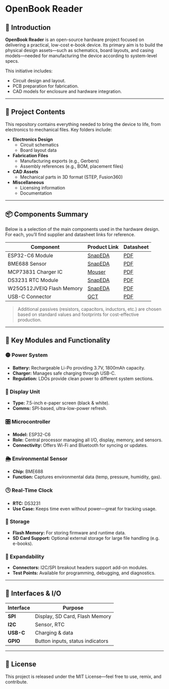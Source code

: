 # OpenBook Reader

## 📘 Introduction  
**OpenBook Reader** is an open-source hardware project focused on delivering a practical, low-cost e-book device. Its primary aim is to build the physical design assets—such as schematics, board layouts, and casing models—needed for manufacturing the device according to system-level specs.

This initiative includes:
- Circuit design and layout.
- PCB preparation for fabrication.
- CAD models for enclosure and hardware integration.

---

## 🔧 Project Contents

This repository contains everything needed to bring the device to life, from electronics to mechanical files. Key folders include:

- **Electronics Design**
  - Circuit schematics  
  - Board layout data  
- **Fabrication Files**
  - Manufacturing exports (e.g., Gerbers)  
  - Assembly references (e.g., BOM, placement files)  
- **CAD Assets**
  - Mechanical parts in 3D format (STEP, Fusion360)  
- **Miscellaneous**
  - Licensing information  
  - Documentation  

---

## 📦 Components Summary

Below is a selection of the main components used in the hardware design. For each, you’ll find supplier and datasheet links for reference.

| Component                  | Product Link | Datasheet |
|---------------------------|--------------|-----------|
| ESP32-C6 Module           | [SnapEDA](https://www.snapeda.com/parts/ESP32-C6-WROOM-1-N8/Espressif+Systems/view-part/?ref=eda) | [PDF](https://www.snapeda.com/parts/ESP32-C6-WROOM-1-N8/Espressif%20Systems/datasheet/) |
| BME688 Sensor             | [SnapEDA](https://www.snapeda.com/parts/BME680/Bosch/view-part/?welcome=home) | [PDF](https://www.snapeda.com/parts/BME680/Bosch%20Sensortec/datasheet/) |
| MCP73831 Charger IC       | [Mouser](https://eu.mouser.com/ProductDetail/Microchip-Technology/MCP73831T-2ACI-OT) | [PDF](https://eu.mouser.com/datasheet/2/268/MCP73831_Family_Data_Sheet_DS20001984H-3441711.pdf) |
| DS3231 RTC Module         | [SnapEDA](https://www.snapeda.com/parts/DS3231SN%23/Analog+Devices/view-part/?ref=eda) | [PDF](https://www.snapeda.com/parts/DS3231SN%23/Analog%20Devices/datasheet/) |
| W25Q512JVEIQ Flash Memory | [SnapEDA](https://www.snapeda.com/parts/W25Q512JVEIQ/Winbond+Electronics/view-part/?ref=eda) | [PDF](https://www.snapeda.com/parts/W25Q512JVEIQ/Winbond%20Electronics/datasheet/) |
| USB-C Connector           | [GCT](https://componentsearchengine.com/part-view/USB4110-GF-A/GCT%20(GLOBAL%20CONNECTOR%20TECHNOLOGY)) | [PDF](https://gct.co/files/drawings/usb4110.pdf) |

> Additional passives (resistors, capacitors, inductors, etc.) are chosen based on standard values and footprints for cost-effective production.

---

## 🧠 Key Modules and Functionality

### 🟡 Power System  
- **Battery:** Rechargeable Li-Po providing 3.7V, 1800mAh capacity.  
- **Charger:** Manages safe charging through USB-C.  
- **Regulation:** LDOs provide clean power to different system sections.

### 🔲 Display Unit  
- **Type:** 7.5-inch e-paper screen (black & white).  
- **Comms:** SPI-based, ultra-low-power refresh.

### 🎛 Microcontroller  
- **Model:** ESP32-C6  
- **Role:** Central processor managing all I/O, display, memory, and sensors.  
- **Connectivity:** Offers Wi-Fi and Bluetooth for syncing or updates.

### 🌦 Environmental Sensor  
- **Chip:** BME688  
- **Function:** Captures environmental data (temp, pressure, humidity, gas).

### 🕒 Real-Time Clock  
- **RTC:** DS3231  
- **Use Case:** Keeps time even without power—great for tracking usage.

### 💾 Storage  
- **Flash Memory:** For storing firmware and runtime data.  
- **SD Card Support:** Optional external storage for large file handling (e.g. e-books).

### 🧩 Expandability  
- **Connectors:** I2C/SPI breakout headers support add-on modules.  
- **Test Points:** Available for programming, debugging, and diagnostics.

---

## 🔌 Interfaces & I/O

| Interface | Purpose |
|----------|---------|
| **SPI**  | Display, SD Card, Flash Memory |
| **I2C**  | Sensor, RTC |
| **USB-C**| Charging & data |
| **GPIO** | Button inputs, status indicators |

---


## 📃 License  
This project is released under the MIT License—feel free to use, remix, and contribute.
